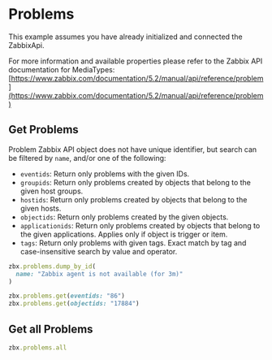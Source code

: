 # Problems

This example assumes you have already initialized and connected the ZabbixApi.

For more information and available properties please refer to the Zabbix API documentation for MediaTypes:
[https://www.zabbix.com/documentation/5.2/manual/api/reference/problem](https://www.zabbix.com/documentation/5.2/manual/api/reference/problem)

## Get Problems
Problem Zabbix API object does not have unique identifier, but search can be
filtered by `name`, and/or one of the following:
- `eventids`: Return only problems with the given IDs.
- `groupids`: Return only problems created by objects that belong to the given
  host groups.
- `hostids`: Return only problems created by objects that belong to the given
  hosts.
- `objectids`: Return only problems created by the given objects.
- `applicationids`: Return only problems created by objects that belong to the
  given applications. Applies only if object is trigger or item.
- `tags`: Return only problems with given tags. Exact match by tag and
  case-insensitive search by value and operator.

```ruby
zbx.problems.dump_by_id(
  name: "Zabbix agent is not available (for 3m)"
)

zbx.problems.get(eventids: "86")
zbx.problems.get(objectids: "17884")
```

## Get all Problems
```ruby
zbx.problems.all
```
